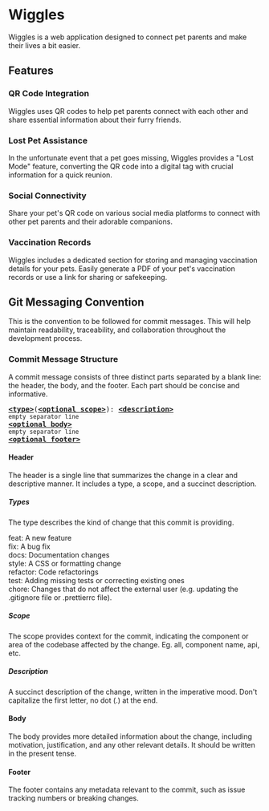 # Wiggles

Wiggles is a web application designed to connect pet parents and make their lives a bit easier. <br/>

## Features

### QR Code Integration

Wiggles uses QR codes to help pet parents connect with each other and share essential information about their furry friends.

### Lost Pet Assistance

In the unfortunate event that a pet goes missing, Wiggles provides a "Lost Mode" feature, converting the QR code into a digital tag with crucial information for a quick reunion.

### Social Connectivity

Share your pet's QR code on various social media platforms to connect with other pet parents and their adorable companions.

### Vaccination Records

Wiggles includes a dedicated section for storing and managing vaccination details for your pets. Easily generate a PDF of your pet's vaccination records or use a link for sharing or safekeeping.

## Git Messaging Convention

This is the convention to be followed for commit messages. This will help maintain readability, traceability, and collaboration throughout the development process.

### Commit Message Structure

A commit message consists of three distinct parts separated by a blank line: the header, the body, and the footer. Each part should be concise and informative.

<pre>
<b><a href="#types">&lt;type&gt;</a></b></font>(<b><a href="#scope">&lt;optional scope&gt;</a></b>): <b><a href="#description">&lt;description&gt;</a></b>
<sub>empty separator line</sub>
<b><a href="#body">&lt;optional body&gt;</a></b>
<sub>empty separator line</sub>
<b><a href="#footer">&lt;optional footer&gt;</a></b>
</pre>

#### Header

The header is a single line that summarizes the change in a clear and descriptive manner. It includes a type, a scope, and a succinct description. 

##### Types

The type describes the kind of change that this commit is providing.

feat: A new feature <br/>
fix: A bug fix <br/>
docs: Documentation changes <br/>
style: A CSS or formatting change <br/>
refactor: Code refactorings <br/>
test: Adding missing tests or correcting existing ones <br/>
chore: Changes that do not affect the external user (e.g. updating the .gitignore file or .prettierrc file). <br/>

##### Scope

The scope provides context for the commit, indicating the component or area of the codebase affected by the change. Eg. all, component name, api, etc.

##### Description

A succinct description of the change, written in the imperative mood. Don't capitalize the first letter, no dot (.) at the end.

#### Body

The body provides more detailed information about the change, including motivation, justification, and any other relevant details. It should be written in the present tense.

#### Footer

The footer contains any metadata relevant to the commit, such as issue tracking numbers or breaking changes.
